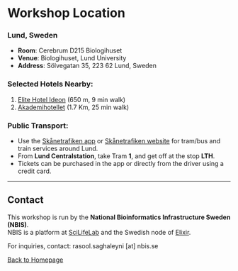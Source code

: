 # Workshop Location

### Lund, Sweden

- **Room**: Cerebrum D215 Biologihuset
- **Venue**: Biologihuset, Lund University
- **Address**: Sölvegatan 35, 223 62 Lund, Sweden  

### Selected Hotels Nearby:

1. [Elite Hotel Ideon](https://www.elite.se/hotell/lund/elite-hotel-ideon-lund/?gad_source=1&gclid=CjwKCAjwx4O4BhAnEiwA42SbVObsGaYPDOeWuw1cO0jqcFTxJ0ITUpfXkhlmnR0OU9wp68RcMc59ghoCE2QQAvD_BwE) (650 m, 9 min walk)
2. [Akademihotellet](https://ligula.se/motel-l/motel-l-lund/?gad_source=1&gclid=CjwKCAjwx4O4BhAnEiwA42SbVOyp_VI3E2gFrSSYlOFuRBGjz4d-Cj5uIql3Rg_vtQ-2aiI3LT5ihBoCffIQAvD_BwE) (1.7 Km, 25 min walk)

### Public Transport:

- Use the [Skånetrafiken app](https://www.skanetrafiken.se/sv/sa-reser-du-med-oss/skanetrafiken-appen/) or [Skånetrafiken website](https://www.skanetrafiken.se/) for tram/bus and train services around Lund.
- From **Lund Centralstation**, take Tram **1**, and get off at the stop **LTH**.
- Tickets can be purchased in the app or directly from the driver using a credit card.

---

## Contact

This workshop is run by the **National Bioinformatics Infrastructure Sweden (NBIS)**.  
NBIS is a platform at [SciLifeLab](https://www.scilifelab.se/) and the Swedish node of [Elixir](https://elixir-europe.org/).

For inquiries, contact: rasool.saghaleyni [at] nbis.se

[Back to Homepage](https://nbisweden.github.io/workshop_omics_integration/)
